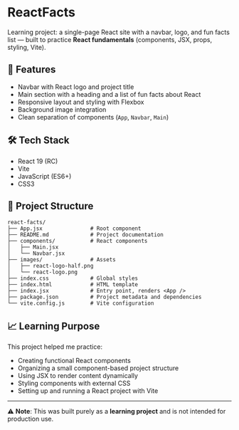 # ReactFacts

Learning project: a single-page React site with a navbar, logo, and fun facts list — built to practice **React fundamentals** (components, JSX, props, styling, Vite).

## 🚀 Features
- Navbar with React logo and project title  
- Main section with a heading and a list of fun facts about React  
- Responsive layout and styling with Flexbox  
- Background image integration  
- Clean separation of components (`App`, `Navbar`, `Main`)  

## 🛠️ Tech Stack
- React 19 (RC)  
- Vite  
- JavaScript (ES6+)  
- CSS3  

## 📂 Project Structure
```
react-facts/
├── App.jsx               # Root component
├── README.md             # Project documentation
├── components/           # React components
│   ├── Main.jsx
│   └── Navbar.jsx
├── images/               # Assets
│   ├── react-logo-half.png
│   └── react-logo.png
├── index.css             # Global styles
├── index.html            # HTML template
├── index.jsx             # Entry point, renders <App />
├── package.json          # Project metadata and dependencies
└── vite.config.js        # Vite configuration
```

## 📈 Learning Purpose
This project helped me practice:  
- Creating functional React components  
- Organizing a small component-based project structure  
- Using JSX to render content dynamically  
- Styling components with external CSS  
- Setting up and running a React project with Vite  

---

⚠️ **Note**: This was built purely as a **learning project** and is not intended for production use.
